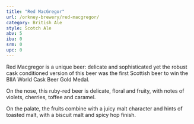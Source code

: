 ```yaml
---
title: "Red MacGregor"
url: /orkney-brewery/red-macgregor/
category: British Ale
style: Scotch Ale
abv: 5
ibu: 0
srm: 0
upc: 0
---
```

Red Macgregor is a unique beer: delicate and sophisticated yet the robust cask conditioned version of this beer was the first Scottish beer to win the BIIA World Cask Beer Gold Medal.

On the nose, this ruby-red beer is delicate, floral and fruity, with notes of violets, cherries, toffee and caramel. 

On the palate, the fruits combine with a juicy malt character and hints of toasted malt, with a biscuit malt and spicy hop finish.
